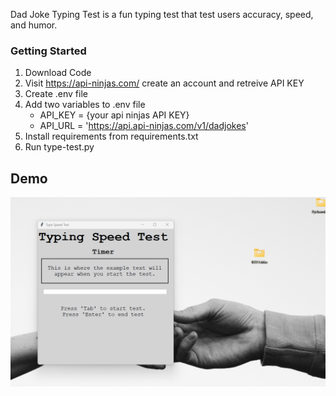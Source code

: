 Dad Joke Typing Test is a fun typing test that test users accuracy, speed, and humor.

### Getting Started
1. Download Code
2. Visit https://api-ninjas.com/ create an account and retreive API KEY
3. Create .env file
4. Add two variables to .env file
    - API_KEY = {your api ninjas API KEY}
    - API_URL = 'https://api.api-ninjas.com/v1/dadjokes'
5. Install requirements from requirements.txt
6. Run type-test.py

## Demo
![DEMO](https://github.com/jorted-runner/dad-joke-typing-test/blob/master/images/DEMO.gif)
